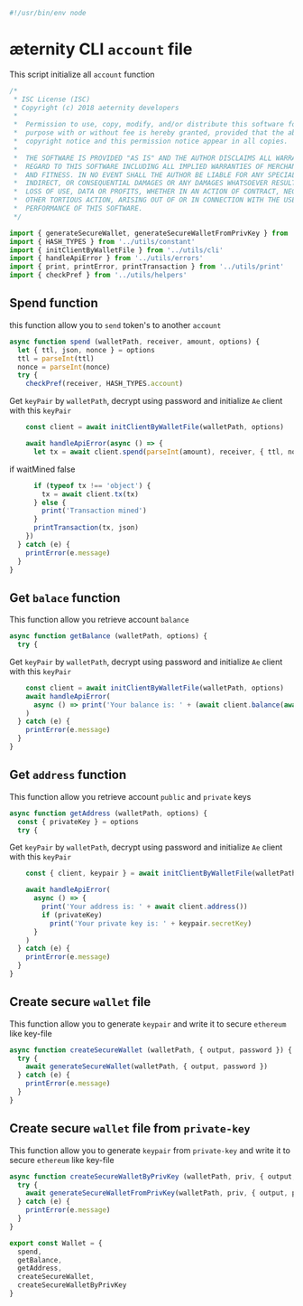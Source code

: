 





  

```js
#!/usr/bin/env node

```







# æternity CLI `account` file

This script initialize all `account` function


  

```js
/*
 * ISC License (ISC)
 * Copyright (c) 2018 aeternity developers
 *
 *  Permission to use, copy, modify, and/or distribute this software for any
 *  purpose with or without fee is hereby granted, provided that the above
 *  copyright notice and this permission notice appear in all copies.
 *
 *  THE SOFTWARE IS PROVIDED "AS IS" AND THE AUTHOR DISCLAIMS ALL WARRANTIES WITH
 *  REGARD TO THIS SOFTWARE INCLUDING ALL IMPLIED WARRANTIES OF MERCHANTABILITY
 *  AND FITNESS. IN NO EVENT SHALL THE AUTHOR BE LIABLE FOR ANY SPECIAL, DIRECT,
 *  INDIRECT, OR CONSEQUENTIAL DAMAGES OR ANY DAMAGES WHATSOEVER RESULTING FROM
 *  LOSS OF USE, DATA OR PROFITS, WHETHER IN AN ACTION OF CONTRACT, NEGLIGENCE OR
 *  OTHER TORTIOUS ACTION, ARISING OUT OF OR IN CONNECTION WITH THE USE OR
 *  PERFORMANCE OF THIS SOFTWARE.
 */

import { generateSecureWallet, generateSecureWalletFromPrivKey } from '../utils/account'
import { HASH_TYPES } from '../utils/constant'
import { initClientByWalletFile } from '../utils/cli'
import { handleApiError } from '../utils/errors'
import { print, printError, printTransaction } from '../utils/print'
import { checkPref } from '../utils/helpers'


```







## Spend function
this function allow you to `send` token's to another `account`


  

```js
async function spend (walletPath, receiver, amount, options) {
  let { ttl, json, nonce } = options
  ttl = parseInt(ttl)
  nonce = parseInt(nonce)
  try {
    checkPref(receiver, HASH_TYPES.account)

```







Get `keyPair` by `walletPath`, decrypt using password and initialize `Ae` client with this `keyPair`


  

```js
    const client = await initClientByWalletFile(walletPath, options)

    await handleApiError(async () => {
      let tx = await client.spend(parseInt(amount), receiver, { ttl, nonce })

```







if waitMined false


  

```js
      if (typeof tx !== 'object') {
        tx = await client.tx(tx)
      } else {
        print('Transaction mined')
      }
      printTransaction(tx, json)
    })
  } catch (e) {
    printError(e.message)
  }
}


```







## Get `balace` function
This function allow you retrieve account `balance`


  

```js
async function getBalance (walletPath, options) {
  try {

```







Get `keyPair` by `walletPath`, decrypt using password and initialize `Ae` client with this `keyPair`


  

```js
    const client = await initClientByWalletFile(walletPath, options)
    await handleApiError(
      async () => print('Your balance is: ' + (await client.balance(await client.address())))
    )
  } catch (e) {
    printError(e.message)
  }
}


```







## Get `address` function
This function allow you retrieve account `public` and `private` keys


  

```js
async function getAddress (walletPath, options) {
  const { privateKey } = options
  try {

```







Get `keyPair` by `walletPath`, decrypt using password and initialize `Ae` client with this `keyPair`


  

```js
    const { client, keypair } = await initClientByWalletFile(walletPath, options, true)

    await handleApiError(
      async () => {
        print('Your address is: ' + await client.address())
        if (privateKey)
          print('Your private key is: ' + keypair.secretKey)
      }
    )
  } catch (e) {
    printError(e.message)
  }
}


```







## Create secure `wallet` file
This function allow you to generate `keypair` and write it to secure `ethereum` like key-file


  

```js
async function createSecureWallet (walletPath, { output, password }) {
  try {
    await generateSecureWallet(walletPath, { output, password })
  } catch (e) {
    printError(e.message)
  }
}


```







## Create secure `wallet` file from `private-key`
This function allow you to generate `keypair` from `private-key` and write it to secure `ethereum` like key-file


  

```js
async function createSecureWalletByPrivKey (walletPath, priv, { output, password }) {
  try {
    await generateSecureWalletFromPrivKey(walletPath, priv, { output, password })
  } catch (e) {
    printError(e.message)
  }
}

export const Wallet = {
  spend,
  getBalance,
  getAddress,
  createSecureWallet,
  createSecureWalletByPrivKey
}


```




